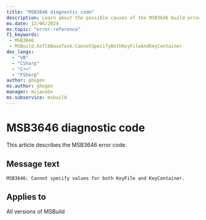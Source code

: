 ```yaml
---
title: "MSB3646 diagnostic code"
description: Learn about the possible causes of the MSB3646 build error, and get troubleshooting tips.
ms.date: 12/06/2024
ms.topic: "error-reference"
f1_keywords:
 - MSB3646
 - MSBuild.AxTlbBaseTask.CannotSpecifyBothKeyFileAndKeyContainer
dev_langs:
  - "VB"
  - "CSharp"
  - "C++"
  - "FSharp"
author: ghogen
ms.author: ghogen
manager: mijacobs
ms.subservice: msbuild
---
```


# MSB3646 diagnostic code

<!-- :::ErrorDefinitionDescription::: -->
<!-- :::editable-content name="introDescription"::: -->
This article describes the MSB3646 error code.
<!-- :::editable-content-end::: -->

## Message text

`MSB3646: Cannot specify values for both KeyFile and KeyContainer.`

<!-- :::editable-content name="postOutputDescription"::: -->
<!--
{StrBegin="MSB3646: "}
-->
<!-- :::editable-content-end::: -->
<!-- :::ErrorDefinitionDescription-end::: -->

## Applies to

All versions of MSBuild
